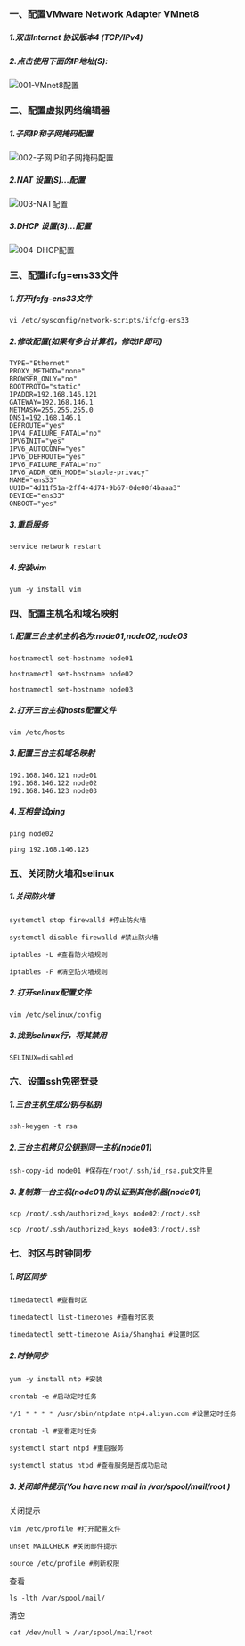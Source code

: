 ### 一、配置VMware Network Adapter VMnet8

##### 1.双击Internet 协议版本4 (TCP/IPv4)

##### 2.点击使用下面的IP地址(S):

![001-VMnet8配置](./images/001-VMnet8配置.png)

### 二、配置虚拟网络编辑器

##### 1.子网IP和子网掩码配置

![002-子网IP和子网掩码配置](./images/002-子网IP和子网掩码配置.png)

##### 2.NAT 设置(S)...配置

![003-NAT配置](./images/003-NAT配置.png)

##### 3.DHCP 设置(S)...配置

![004-DHCP配置](./images/004-DHCP配置.png)

### 三、配置ifcfg=ens33文件

##### 1.打开ifcfg-ens33文件

```shell
vi /etc/sysconfig/network-scripts/ifcfg-ens33
```

##### 2.修改配置(如果有多台计算机，修改IP即可)

```shell
TYPE="Ethernet"
PROXY_METHOD="none"
BROWSER_ONLY="no"
BOOTPROTO="static"
IPADDR=192.168.146.121
GATEWAY=192.168.146.1
NETMASK=255.255.255.0
DNS1=192.168.146.1
DEFROUTE="yes"
IPV4_FAILURE_FATAL="no"
IPV6INIT="yes"
IPV6_AUTOCONF="yes"
IPV6_DEFROUTE="yes"
IPV6_FAILURE_FATAL="no"
IPV6_ADDR_GEN_MODE="stable-privacy"
NAME="ens33"
UUID="4d11f51a-2ff4-4d74-9b67-0de00f4baaa3"
DEVICE="ens33"
ONBOOT="yes"
```

##### 3.重启服务

```shell
service network restart
```

##### 4.安装vim

```shell
yum -y install vim
```

### 四、配置主机名和域名映射

##### 1.配置三台主机主机名为:node01,node02,node03

```shell
hostnamectl set-hostname node01

hostnamectl set-hostname node02

hostnamectl set-hostname node03
```

##### 2.打开三台主机hosts配置文件

```shell
vim /etc/hosts
```

##### 3.配置三台主机域名映射

```shell
192.168.146.121 node01
192.168.146.122 node02
192.168.146.123 node03
```

##### 4.互相尝试ping

```shell
ping node02

ping 192.168.146.123
```

### 五、关闭防火墙和selinux

##### 1.关闭防火墙

```shell
systemctl stop firewalld #停止防火墙

systemctl disable firewalld #禁止防火墙

iptables -L #查看防火墙规则

iptables -F #清空防火墙规则
```

##### 2.打开selinux配置文件

```shell
vim /etc/selinux/config
```

##### 3.找到selinux行，将其禁用

```she
SELINUX=disabled
```

### 六、设置ssh免密登录

##### 1.三台主机生成公钥与私钥

```shell
ssh-keygen -t rsa
```

##### 2.三台主机拷贝公钥到同一主机(node01)

```shell
ssh-copy-id node01 #保存在/root/.ssh/id_rsa.pub文件里
```

##### 3.复制第一台主机(node01)的认证到其他机器(node01)

```shell
scp /root/.ssh/authorized_keys node02:/root/.ssh

scp /root/.ssh/authorized_keys node03:/root/.ssh
```

### 七、时区与时钟同步

##### 1.时区同步

```shell
timedatectl #查看时区

timedatectl list-timezones #查看时区表

timedatectl sett-timezone Asia/Shanghai #设置时区
```

##### 2.时钟同步

```shell
yum -y install ntp #安装

crontab -e #启动定时任务

*/1 * * * * /usr/sbin/ntpdate ntp4.aliyun.com #设置定时任务

crontab -l #查看定时任务

systemctl start ntpd #重启服务

systemctl status ntpd #查看服务是否成功启动
```

##### 3.关闭邮件提示(You have new mail in /var/spool/mail/root )

关闭提示

```shell
vim /etc/profile #打开配置文件

unset MAILCHECK #关闭邮件提示

source /etc/profile #刷新权限
```

查看

```shell
ls -lth /var/spool/mail/
```

清空

```shell
cat /dev/null > /var/spool/mail/root
```

